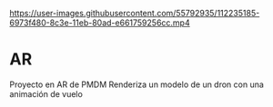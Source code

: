 
https://user-images.githubusercontent.com/55792935/112235185-6973f480-8c3e-11eb-80ad-e661759256cc.mp4

# AR
Proyecto en AR de PMDM
Renderiza un modelo de un dron con una animación de vuelo
